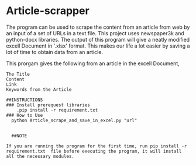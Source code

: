 # Article-scrapper

The program can be used to scrape the content from an article from web by an input of a set of URLs in a text file.
This project uses newspaper3k and python-docx libraries. The output of this program will give a neatly modified excell Document in '.xlsx' format.
This makes our life a lot easier by saving a lot of time to obtain data from an article.

This prorgam gives the following from an article in the excell Document,

    The Title
    Content
    Link    
    Keywords from the Article
    
    ##INSTRUCTIONS
    ### Install prerequest libraries
        .pip install -r requirement.txt
    ### How to Use
      python Article_scrape_and_save_in_excel.py "url"
      
      
      ##NOTE

    If you are running the program for the first time, run pip install -r requirement.txt  file before executing the program, it will install all the necessary modules.
